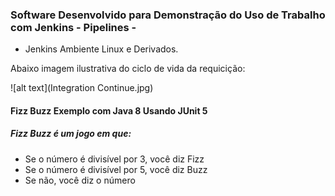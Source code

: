 ### Software Desenvolvido para Demonstração do Uso de Trabalho com Jenkins - Pipelines -

- Jenkins Ambiente Linux e Derivados.

Abaixo imagem ilustrativa do ciclo de vida da requicição:

![alt text](Integration Continue.jpg)

#### Fizz Buzz Exemplo com Java 8 Usando JUnit 5

##### Fizz Buzz é um jogo em que:
- Se o número é divisível por 3, você diz Fizz
- Se o número é divisível por 5, você diz Buzz
- Se não, você diz o número


